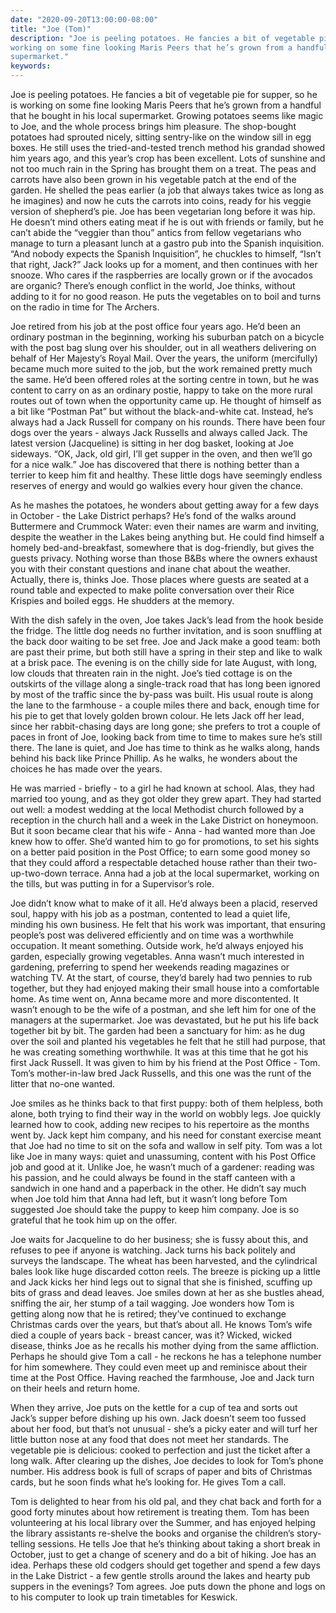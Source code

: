 ```yaml
---
date: "2020-09-20T13:00:00-08:00"
title: "Joe (Tom)"
description: "Joe is peeling potatoes. He fancies a bit of vegetable pie for supper, so he is
working on some fine looking Maris Peers that he’s grown from a handful that he bought in his local
supermarket."
keywords:
---
```


Joe is peeling potatoes. He fancies a bit of vegetable pie for supper, so he is working on some fine
looking Maris Peers that he’s grown from a handful that he bought in his local supermarket. Growing
potatoes seems like magic to Joe, and the whole process brings him pleasure. The shop-bought
potatoes had sprouted nicely, sitting sentry-like on the window sill in egg boxes. He still uses the
tried-and-tested trench method his grandad showed him years ago, and this year’s crop has been
excellent. Lots of sunshine and not too much rain in the Spring has brought them on a treat. The
peas and carrots have also been grown in his vegetable patch at the end of the garden. He shelled
the peas earlier (a job that always takes twice as long as he imagines) and now he cuts the carrots
into coins, ready for his veggie version of shepherd’s pie. Joe has been vegetarian long before it
was hip. He doesn’t mind others eating meat if he is out with friends or family, but he can’t abide
the “veggier than thou” antics from fellow vegetarians who manage to turn a pleasant lunch at a
gastro pub into the Spanish inquisition. “And nobody expects the Spanish Inquisition”, he chuckles
to himself, “Isn’t that right, Jack?” Jack looks up for a moment, and then continues with her
snooze. Who cares if the raspberries are locally grown or if the avocados are organic? There’s
enough conflict in the world, Joe thinks, without adding to it for no good reason. He puts the
vegetables on to boil and turns on the radio in time for The Archers.

Joe retired from his job at the post office four years ago. He’d been an ordinary postman in the
beginning, working his suburban patch on a bicycle with the post bag slung over his shoulder, out in
all weathers delivering on behalf of Her Majesty’s Royal Mail. Over the years, the uniform
(mercifully) became much more suited to the job, but the work remained pretty much the same. He’d
been offered roles at the sorting centre in town, but he was content to carry on as an ordinary
postie, happy to take on the more rural routes out of town when the opportunity came up. He thought
of himself as a bit like “Postman Pat” but without the black-and-white cat. Instead, he’s always had
a Jack Russell for company on his rounds. There have been four dogs over the years - always Jack
Russells and always called Jack. The latest version (Jacqueline) is sitting in her dog basket,
looking at Joe sideways. “OK, Jack, old girl, I’ll get supper in the oven, and then we’ll go for a
nice walk.” Joe has discovered that there is nothing better than a terrier to keep him fit and
healthy. These little dogs have seemingly endless reserves of energy and would go walkies every hour
given the chance.

As he mashes the potatoes, he wonders about getting away for a few days in October - the Lake
District perhaps? He’s fond of the walks around Buttermere and Crummock Water: even their names are
warm and inviting, despite the weather in the Lakes being anything but. He could find himself a
homely bed-and-breakfast, somewhere that is dog-friendly, but gives the guests privacy. Nothing
worse than those B&Bs where the owners exhaust you with their constant questions and inane chat
about the weather. Actually, there is, thinks Joe. Those places where guests are seated at a round
table and expected to make polite conversation over their Rice Krispies and boiled eggs. He shudders
at the memory.

With the dish safely in the oven, Joe takes Jack’s lead from the hook beside the fridge. The little
dog needs no further invitation, and is soon snuffling at the back door waiting to be set free. Joe
and Jack make a good team: both are past their prime, but both still have a spring in their step and
like to walk at a brisk pace. The evening is on the chilly side for late August, with long, low
clouds that threaten rain in the night. Joe’s tied cottage is on the outskirts of the village along
a single-track road that has long been ignored by most of the traffic since the by-pass was
built. His usual route is along the lane to the farmhouse - a couple miles there and back, enough
time for his pie to get that lovely golden brown colour. He lets Jack off her lead, since her
rabbit-chasing days are long gone; she prefers to trot a couple of paces in front of Joe, looking
back from time to time to makes sure he’s still there. The lane is quiet, and Joe has time to think
as he walks along, hands behind his back like Prince Phillip. As he walks, he wonders about the
choices he has made over the years.

He was married - briefly - to a girl he had known at school. Alas, they had married too young, and
as they got older they grew apart. They had started out well: a modest wedding at the local
Methodist church followed by a reception in the church hall and a week in the Lake District on
honeymoon. But it soon became clear that his wife - Anna - had wanted more than Joe knew how to
offer. She’d wanted him to go for promotions, to set his sights on a better paid position in the
Post Office; to earn some good money so that they could afford a respectable detached house rather
than their two-up-two-down terrace. Anna had a job at the local supermarket, working on the tills,
but was putting in for a Supervisor’s role.
	
Joe didn’t know what to make of it all. He’d always been a placid, reserved soul, happy with his job
as a postman, contented to lead a quiet life, minding his own business. He felt that his work was
important, that ensuring people’s post was delivered efficiently and on time was a worthwhile
occupation. It meant something. Outside work, he’d always enjoyed his garden, especially growing
vegetables. Anna wasn’t much interested in gardening, preferring to spend her weekends reading
magazines or watching TV.  At the start, of course, they’d barely had two pennies to rub together,
but they had enjoyed making their small house into a comfortable home. As time went on, Anna became
more and more discontented. It wasn’t enough to be the wife of a postman, and she left him for one
of the managers at the supermarket. Joe was devastated, but he put his life back together bit by
bit. The garden had been a sanctuary for him: as he dug over the soil and planted his vegetables he
felt that he still had purpose, that he was creating something worthwhile. It was at this time that
he got his first Jack Russell.  It was given to him by his friend at the Post Office - Tom. Tom’s
mother-in-law bred Jack Russells, and this one was the runt of the litter that no-one wanted.

Joe smiles as he thinks back to that first puppy: both of them helpless, both alone, both trying to
find their way in the world on wobbly legs. Joe quickly learned how to cook, adding new recipes to
his repertoire as the months went by. Jack kept him company, and his need for constant exercise
meant that Joe had no time to sit on the sofa and wallow in self pity. Tom was a lot like Joe in
many ways: quiet and unassuming, content with his Post Office job and good at it. Unlike Joe, he
wasn’t much of a gardener: reading was his passion, and he could always be found in the staff
canteen with a sandwich in one hand and a paperback in the other. He didn’t say much when Joe told
him that Anna had left, but it wasn’t long before Tom suggested Joe should take the puppy to keep
him company. Joe is so grateful that he took him up on the offer.

Joe waits for Jacqueline to do her business; she is fussy about this, and refuses to pee if anyone
is watching. Jack turns his back politely and surveys the landscape. The wheat has been harvested,
and the cylindrical bales look like huge discarded cotton reels. The breeze is picking up a little
and Jack kicks her hind legs out to signal that she is finished, scuffing up bits of grass and dead
leaves. Joe smiles down at her as she bustles ahead, sniffing the air, her stump of a tail
wagging. Joe wonders how Tom is getting along now that he is retired; they’ve continued to exchange
Christmas cards over the years, but that’s about all. He knows Tom’s wife died a couple of years
back - breast cancer, was it? Wicked, wicked disease, thinks Joe as he recalls his mother dying from
the same affliction. Perhaps he should give Tom a call - he reckons he has a telephone number for
him somewhere. They could even meet up and reminisce about their time at the Post Office. Having
reached the farmhouse, Joe and Jack turn on their heels and return home.

When they arrive, Joe puts on the kettle for a cup of tea and sorts out Jack’s supper before dishing
up his own. Jack doesn’t seem too fussed about her food, but that’s not unusual - she’s a picky
eater and will turf her little button nose at any food that does not meet her standards. The
vegetable pie is delicious: cooked to perfection and just the ticket after a long walk. After
clearing up the dishes, Joe decides to look for Tom’s phone number. His address book is full of
scraps of paper and bits of Christmas cards, but he soon finds what he’s looking for. He gives Tom a
call.

Tom is delighted to hear from his old pal, and they chat back and forth for a good forty minutes
about how retirement is treating them. Tom has been volunteering at his local library over the
Summer, and has enjoyed helping the library assistants re-shelve the books and organise the
children’s story-telling sessions. He tells Joe that he’s thinking about taking a short break in
October, just to get a change of scenery and do a bit of hiking. Joe has an idea. Perhaps these old
codgers should get together and spend a few days in the Lake District - a few gentle strolls around
the lakes and hearty pub suppers in the evenings? Tom agrees. Joe puts down the phone and logs on to
his computer to look up train timetables for Keswick.
